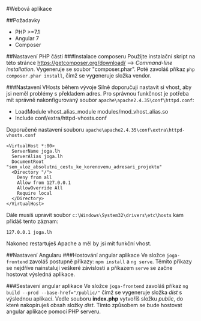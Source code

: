 #Webová aplikace

##Požadavky
- PHP >=7.1
- Angular 7
- Composer

##Nastavení PHP části
###Instalace composeru
Použijte instalační skript na této stránce
https://getcomposer.org/download/ --> _Command-line installation_. 
Vygeneruje se soubor "composer.phar". 
Poté zavoláš příkaz `php composer.phar install`, 
čímž se vygeneruje složka vendor.

###Nastavení VHosts během vývoje
Silně doporučuji nastavit si vhost, aby jsi neměl problémy s překladem adres.
Pro správnou funkčnost je potřeba mít 
správně nakonfigurovaný soubor `apache\apache2.4.35\conf\httpd.conf`:

- LoadModule vhost_alias_module modules/mod_vhost_alias.so
- Include conf/extra/httpd-vhosts.conf

Doporučené nastavení souboru `apache\apache2.4.35\conf\extra\httpd-vhosts.conf`
```
<VirtualHost *:80>
  ServerName joga.lh
  ServerAlias joga.lh
  DocumentRoot "sem_vloz_absolutni_cestu_ke_korenovemu_adresari_projektu"
  <Directory "/">
    Deny from all
    Allow from 127.0.0.1
    AllowOverride All
    Require local
  </Directory>
</VirtualHost>
```
Dále musíš upravit soubor `c:\Windows\System32\drivers\etc\hosts` kam přidáš tento záznam:
```
127.0.0.1 joga.lh
```
Nakonec restartuješ Apache a měl by jsi mít funkční vhost.

##Nastavení Angularu
###Hostování angular aplikace
Ve složce `joga-frontend` zavoláš postupně příkazy: `npm install` a `ng serve`. Těmito příkazy
se nejdříve nainstalují veškeré závislosti a příkazem `serve` se začne hostovat výsledná aplikace.

###Sestavení angular aplikace
Ve složce `joga-frontend` zavoláš příkaz `ng build --prod --base-href="/public/"` 
čímž se vygeneruje složka _dist_ s výslednou aplikací. Vedle souboru **index.php** vytvoříš složku
_public_, do které nakopíruješ obsah složky _dist_. 
Tímto způsobem se bude hostovat angular aplikace pomocí PHP serveru.